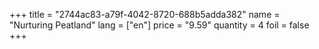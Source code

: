 +++
title = "2744ac83-a79f-4042-8720-688b5adda382"
name = "Nurturing Peatland"
lang = ["en"]
price = "9.59"
quantity = 4
foil = false
+++

